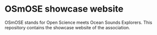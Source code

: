 # OSmOSE showcase website

OSmOSE stands for Open Science meets Ocean Sounds Explorers.
This repository contains the showcase website of the association.
